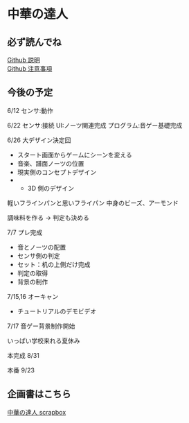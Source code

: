 # 中華の達人

## 必ず読んでね

[Github 説明](./github_explanation.md)  
[Github 注意事項](./github_attention.md)

## 今後の予定

6/12 センサ:動作

6/22 センサ:接続 UI:ノーツ関連完成 プログラム:音ゲー基礎完成

6/26 大デザイン決定回

- スタート画面からゲームにシーンを変える
- 音楽、譜面ノーツの位置
- 現実側のコンセプトデザイン
- - 3D 側のデザイン

軽いフラインパンと思いフライパン
中身のビーズ、アーモンド

調味料を作る
→ 判定も決める

7/7 プレ完成

- 音とノーツの配置
- センサ側の判定
- セット：机の上側だけ完成
- 判定の取得
- 背景の制作

7/15,16 オーキャン

- チュートリアルのデモビデオ

7/17
音ゲー背景制作開始

いっぱい学校来れる夏休み

本完成
8/31

本番
9/23

## 企画書はこちら

[中華の達人 scrapbox](https://scrapbox.io/ait-ccc/%E4%B8%AD%E8%8F%AF%E3%81%AE%E9%81%94%E4%BA%BA)
